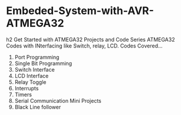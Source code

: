 # Embeded-System-with-AVR-ATMEGA32
h2 Get Started with ATMEGA32 Projects and Code Series
ATMEGA32 Codes with INterfacing like Switch, relay, LCD.
Codes Covered...
  1. Port Programming
  2. Single Bit Programming
  3. Switch Interface
  4. LCD Interface
  5. Relay Toggle
  6. Interrupts
  7. Timers
  8. Serial Communication
Mini Projects
  1. Black Line follower
